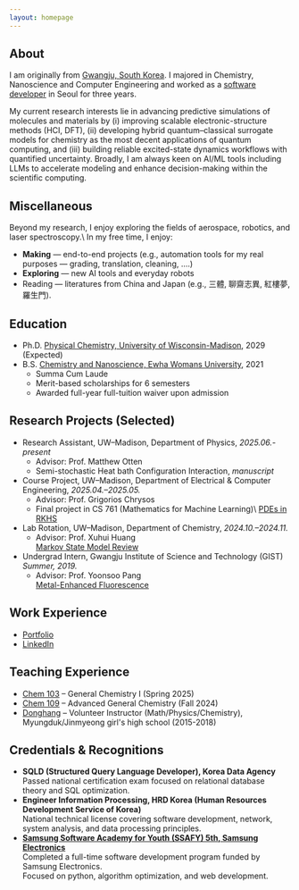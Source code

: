 ```yaml
---
layout: homepage
---
```

## About

I am originally from [Gwangju, South Korea](https://en.wikipedia.org/wiki/Gwangju). I majored in Chemistry, Nanoscience and Computer Engineering and worked as a [software developer](./assets/Portfolio.pdf) in Seoul for three years. 

My current research interests lie in advancing predictive simulations of molecules and materials by (i) improving scalable electronic-structure methods (HCI, DFT), (ii) developing hybrid quantum–classical surrogate models for chemistry as the most decent applications of quantum computing, and (iii) building reliable excited-state dynamics workflows with quantified uncertainty. Broadly, I am always keen on AI/ML tools including LLMs to accelerate modeling and enhance decision-making within the scientific computing.

## Miscellaneous
Beyond my research, I enjoy exploring the fields of aerospace, robotics, and laser spectroscopy.\\
In my free time, I enjoy:
- **Making** — end-to-end projects 
(e.g., automation tools for my real purposes — grading, translation, cleaning, ....)
- **Exploring** — new AI tools and everyday robots
- Reading — literatures from China and Japan (e.g., 三體, 聊齋志異, 紅樓夢, 羅生門).

## Education
* Ph.D. [Physical Chemistry, University of Wisconsin-Madison](https://chem.wisc.edu/theoretical-computational/), 2029 (Expected)
* B.S. [Chemistry and Nanoscience, Ewha Womans University](https://myr.ewha.ac.kr/engchem/index.do), 2021
  * Summa Cum Laude
  * Merit-based scholarships for 6 semesters
  * Awarded full-year full-tuition waiver upon admission

## Research Projects (Selected)
- Research Assistant, UW–Madison, Department of Physics, *2025.06.- present*
  - Advisor: Prof. Matthew Otten
  - Semi-stochastic Heat bath Configuration Interaction, *manuscript*
- Course Project, UW–Madison, Department of Electrical & Computer Engineering, *2025.04.–2025.05.*
  - Advisor: Prof. Grigorios Chrysos  
  - Final project in CS 761 (Mathematics for Machine Learning)\\
  [PDEs in RKHS](./assets/PDE_RKHS.pdf)
- Lab Rotation, UW–Madison, Department of Chemistry, *2024.10.–2024.11.*  
  - Advisor: Prof. Xuhui Huang  
  [Markov State Model Review](./assets/MSM.pdf)
- Undergrad Intern, Gwangju Institute of Science and Technology (GIST) *Summer, 2019.*
  - Advisor: Prof. Yoonsoo Pang  
  [Metal-Enhanced Fluorescence](./assets/MEF_THEORY.pdf)


## Work Experience
- [Portfolio](./assets/Portfolio.pdf)
- [LinkedIn](https://www.linkedin.com/in/haejung-koh/)

## Teaching Experience
- [Chem 103](https://guide.wisc.edu/courses/chem/) – General Chemistry I (Spring 2025)  
- [Chem 109](https://guide.wisc.edu/courses/chem/) – Advanced General Chemistry (Fall 2024) 
- [Donghang](https://www.donghaeng.seoul.kr/main.do) – Volunteer Instructor (Math/Physics/Chemistry), Myungduk/Jinmyeong girl's high school (2015-2018)

## Credentials & Recognitions
- **SQLD (Structured Query Language Developer), Korea Data Agency**  
Passed national certification exam focused on relational database theory and SQL optimization.<br>
- **Engineer Information Processing, HRD Korea (Human Resources Development Service of Korea)**  
National technical license covering software development, network, system analysis, and data processing principles.<br>
- **[Samsung Software Academy for Youth (SSAFY) 5th, Samsung Electronics](https://csr.samsung.com/en/program/samsung-sw-academy-for-youth)**  
Completed a full-time software development program funded by Samsung Electronics.  
Focused on python, algorithm optimization, and web development.

